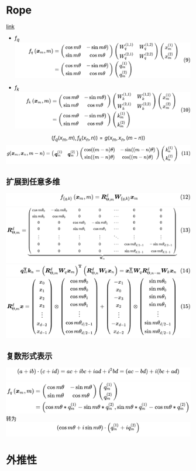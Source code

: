 # Rope
[link](https://www.zhihu.com/tardis/zm/art/647109286?source_id=1003)

- $f_q$
![alt text](image.png)

- $f_k$
![alt text](image-1.png)

$$
(f_q(x_m, m), f_k(x_n, n)) = g(x_m, x_n, (m-n)) 
$$
![alt text](image-2.png)

## 扩展到任意多维
![alt text](image-3.png)
![alt text](image-4.png)
![alt text](image-5.png)
![alt text](image-6.png)

## 复数形式表示
![alt text](image-7.png)
![alt text](image-8.png)
转为
![alt text](image-9.png)

# 外推性